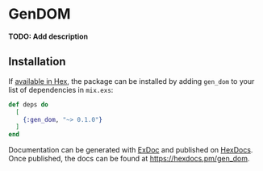# GenDOM

**TODO: Add description**

## Installation

If [available in Hex](https://hex.pm/docs/publish), the package can be installed
by adding `gen_dom` to your list of dependencies in `mix.exs`:

```elixir
def deps do
  [
    {:gen_dom, "~> 0.1.0"}
  ]
end
```

Documentation can be generated with [ExDoc](https://github.com/elixir-lang/ex_doc)
and published on [HexDocs](https://hexdocs.pm). Once published, the docs can
be found at <https://hexdocs.pm/gen_dom>.

